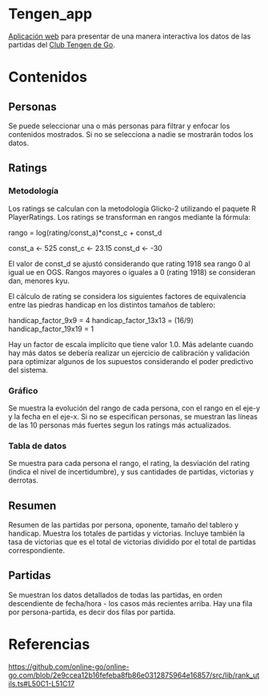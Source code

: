 # Tengen_app

[Aplicación web](https://clubtengen.shinyapps.io/tengen_app/) para presentar de una manera interactiva los datos de las partidas del [Club Tengen de Go](https://online-go.com/group/615).  

# Contenidos

## Personas

Se puede seleccionar una o más personas para filtrar y enfocar los contenidos mostrados. Si no se selecciona a nadie se mostrarán todos los datos.  

## Ratings

### Metodología 

Los ratings se calculan con la metodología Glicko-2 utilizando el paquete R  PlayerRatings. Los ratings se transforman en rangos mediante la fórmula: 

rango = log(rating/const_a)*const_c + const_d

const_a <- 525
const_c <- 23.15
const_d <- -30

El valor de const_d se ajustó considerando que rating 1918 sea rango 0 al igual ue en OGS. Rangos mayores o iguales a 0 (rating 1918) se consideran dan, menores kyu.

El cálculo de rating se considera los siguientes factores de equivalencia entre las piedras handicap en los distintos tamaños de tablero: 

handicap_factor_9x9 = 4
handicap_factor_13x13 = (16/9)
handicap_factor_19x19 = 1

Hay un factor de escala implícito que tiene valor 1.0. Más adelante cuando hay más datos se debería realizar un ejercicio de calibración y validación para optimizar algunos de los supuestos considerando el poder predictivo del sistema. 

### Gráfico

Se muestra la evolución del rango de cada persona, con el rango en el eje-y y la fecha en el eje-x. Si no se especifican personas, se muestran las líneas de las 10 personas más fuertes segun los ratings más actualizados. 

### Tabla de datos

Se muestra para cada persona el rango,  el rating, la desviación del rating (indica el nivel de incertidumbre), y sus cantidades de partidas, victorias y derrotas. 

## Resumen

Resumen de las partidas por persona, oponente, tamaño del tablero y handicap. Muestra los totales de partidas y victorias. Incluye también la tasa de victorias que es el total de victorias dividido por el total de partidas correspondiente.  

## Partidas

Se muestran los datos detallados de todas las partidas, en orden descendiente de fecha/hora - los casos más recientes arriba. Hay una fila por persona-partida, es decir dos filas por partida. 

# Referencias
 https://github.com/online-go/online-go.com/blob/2e9ccea12b16fefeba8fb86e0312875964e16857/src/lib/rank_utils.ts#L50C1-L51C17







